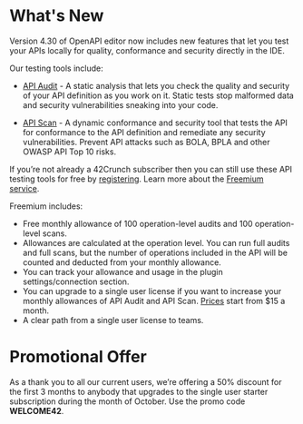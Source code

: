 # What's New

Version 4.30 of OpenAPI editor now includes new features that let you test your APIs locally for quality, conformance and security directly in the IDE.

Our testing tools include:

- [API Audit](https://42crunch.com/api-security-audit/) - A static analysis that lets you check the quality and security of your API definition as you work on it. Static tests stop malformed data and security vulnerabilities sneaking into your code.

- [API Scan](https://42crunch.com/api-conformance-scan/) - A dynamic conformance and security tool that tests the API for conformance to the API definition and remediate any security vulnerabilities. Prevent API attacks such as BOLA, BPLA and other OWASP API Top 10 risks.

If you’re not already a 42Crunch subscriber then you can still use these API testing tools for free by [registering](command:openapi.platform.openSignUp). Learn more about the [Freemium service](https://42crunch.com/freemium/).

Freemium includes:

- Free monthly allowance of 100 operation-level audits and 100 operation-level scans.
- Allowances are calculated at the operation level. You can run full audits and full scans, but the number of operations included in the API will be counted and deducted from your monthly allowance.
- You can track your allowance and usage in the plugin settings/connection section.
- You can upgrade to a single user license if you want to increase your monthly allowances of API Audit and API Scan. [Prices](https://42crunch.com/single-user-pricing/) start from $15 a month.
- A clear path from a single user license to teams.

# Promotional Offer

As a thank you to all our current users, we’re offering a 50% discount for the first 3 months to anybody that upgrades to the single user starter subscription during the month of October. Use the promo code **WELCOME42**.
